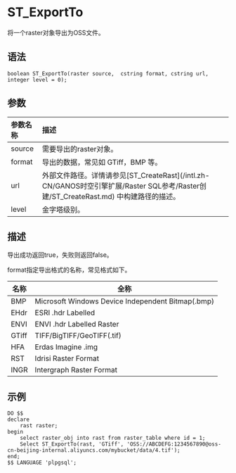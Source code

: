 # ST\_ExportTo

将一个raster对象导出为OSS文件。

## 语法

```
boolean ST_ExportTo(raster source,  cstring format, cstring url,  integer level = 0);
```

## 参数

|参数名称|描述|
|:---|:-|
|source|需要导出的raster对象。|
|format|导出的数据，常见如 GTiff，BMP 等。|
|url|外部文件路径。详情请参见[ST\_CreateRast](/intl.zh-CN/GANOS时空引擎扩展/Raster SQL参考/R​aster创建/ST_CreateRast.md) 中构建路径的描述。|
|level|金字塔级别。|

## 描述

导出成功返回true，失败则返回false。

format指定导出格式的名称，常见格式如下。

|名称|全称|
|--|--|
|BMP|Microsoft Windows Device Independent Bitmap\(.bmp\)|
|EHdr|ESRI .hdr Labelled|
|ENVI|ENVI .hdr Labelled Raster|
|GTiff|TIFF/BigTIFF/GeoTIFF\(.tif\)|
|HFA|Erdas Imagine .img|
|RST|Idrisi Raster Format|
|INGR|Intergraph Raster Format|

## 示例

```
DO $$
declare
    rast raster;
begin
    select raster_obj into rast from raster_table where id = 1;
    Select ST_ExportTo(rast, 'GTiff', 'OSS://ABCDEFG:1234567890@oss-cn-beijing-internal.aliyuncs.com/mybucket/data/4.tif');
end;    
$$ LANGUAGE 'plpgsql';
```

